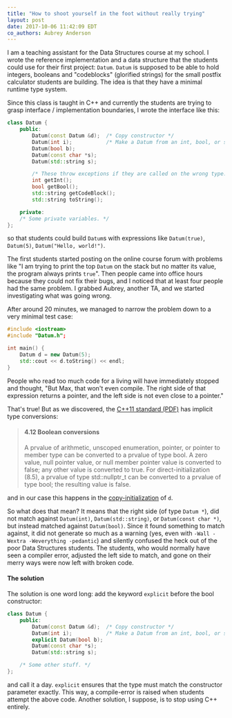 ```yaml
---
title: "How to shoot yourself in the foot without really trying"
layout: post
date: 2017-10-06 11:42:09 EDT
co_authors: Aubrey Anderson
---
```


I am a teaching assistant for the Data Structures course at my school. I wrote
the reference implementation and a data structure that the students could use
for their first project: `Datum`. `Datum` is supposed to be able to hold
integers, booleans and "codeblocks" (glorified strings) for the small postfix
calculator students are building. The idea is that they have a minimal runtime
type system.

Since this class is taught in C++ and currently the students are trying to
grasp interface / implementation boundaries, I wrote the interface like this:

```c++
class Datum {
    public:
        Datum(const Datum &d);  /* Copy constructor */
        Datum(int i);           /* Make a Datum from an int, bool, or string */
        Datum(bool b);
        Datum(const char *s);
        Datum(std::string s);

        /* These throw exceptions if they are called on the wrong type. */
        int getInt();
        bool getBool();
        std::string getCodeBlock();
        std::string toString();

    private:
    /* Some private variables. */
};
```

so that students could build `Datum`s with expressions like `Datum(true)`,
`Datum(5)`, `Datum("Hello, world!")`.

The first students started posting on the online course forum with problems
like "I am trying to print the top `Datum` on the stack but no matter its
value, the program always prints `true`". Then people came into office hours
because they could not fix their bugs, and I noticed that at least four people
had the same problem. I grabbed Aubrey, another TA, and we started
investigating what was going wrong.

After around 20 minutes, we managed to narrow the problem down to a very
minimal test case:

```c++
#include <iostream>
#include "Datum.h";

int main() {
    Datum d = new Datum(5);
    std::cout << d.toString() << endl;
}
```

People who read too much code for a living will have immediately stopped and
thought, "But Max, that won't even compile. The right side of that expression
returns a pointer, and the left side is not even close to a pointer."

That's true! But as we discovered, the [C++11 standard (PDF)][1] has implicit
type conversions:

> <h4>4.12 Boolean conversions</h4>
> A prvalue of arithmetic, unscoped enumeration, pointer, or pointer to member
> type can be converted to a prvalue of type bool. A zero value, null pointer
> value, or null member pointer value is converted to false; any other value is
> converted to true. For direct-initialization (8.5), a prvalue of type
> std::nullptr_t can be converted to a prvalue of type bool; the resulting
> value is false.

and in our case this happens in the [copy-initialization][2] of `d`.

So what does that mean? It means that the right side (of type `Datum *`), did
not match against `Datum(int)`, `Datum(std::string)`, or `Datum(const char *)`,
but instead matched against `Datum(bool)`. Since it found something to match
against, it did not generate so much as a warning (yes, even with `-Wall
-Wextra -Weverything -pedantic`) and silently confused the heck out of the poor
Data Structures students. The students, who would normally have seen a compiler
error, adjusted the left side to match, and gone on their merry ways were now
left with broken code.

#### The solution

The solution is one word long: add the keyword `explicit` before the bool
constructor:

```c++
class Datum {
    public:
        Datum(const Datum &d);  /* Copy constructor */
        Datum(int i);           /* Make a Datum from an int, bool, or string */
        explicit Datum(bool b);
        Datum(const char *s);
        Datum(std::string s);

    /* Some other stuff. */
};
```

and call it a day. `explicit` ensures that the type must match the constructor
parameter exactly. This way, a compile-error is raised when students attempt
the above code. Another solution, I suppose, is to stop using C++ entirely.

[1]: http://www.open-std.org/jtc1/sc22/wg21/docs/papers/2013/n3690.pdf
[2]: http://en.cppreference.com/w/cpp/language/copy_initialization
